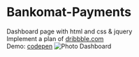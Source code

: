 # Bankomat-Payments
Dashboard page with html and css &amp; jquery<br>
Implement a plan of
[dribbble.com](https://dribbble.com/shots/11578712/attachments/3199623?mode=media)<br>
Demo:
[codepen](https://codepen.io/mazdevelop100/full/eYJMGwB)
![Photo Dashboard](https://cdn.dribbble.com/users/774375/screenshots/11578712/media/41da36c767f5df084d5f985cab29c8a1.png)
